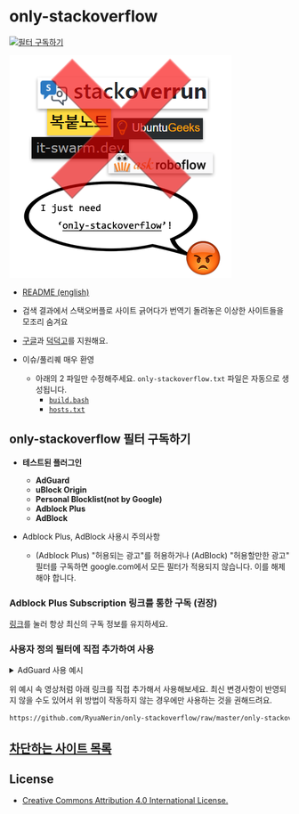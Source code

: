 # only-stackoverflow

[![필터 구독하기](https://img.shields.io/badge/Subscribe%20Filter-Adblock%20Plus-brightgreen?logo=adblockplus)](https://subscribe.adblockplus.org/?location=https://github.com/RyuaNerin/only-stackoverflow/raw/master/only-stackoverflow.txt&title=only-stackoverflow)

![banner](docs/banner.png)

- [README (english)](README-en.md)

- 검색 결과에서 스택오버플로 사이트 긁어다가 번역기 돌려놓은 이상한 사이트들을 모조리 숨겨요

- [구글](https://google.co.kr)과 [덕덕고](https://duckduckgo.com/)를 지원해요.

- 이슈/풀리퀘 매우 환영
    - 아래의 2 파일만 수정해주세요. `only-stackoverflow.txt` 파일은 자동으로 생성됩니다.
        - [`build.bash`](build.bash)
        - [`hosts.txt`](hosts.txt)

## only-stackoverflow 필터 구독하기

- **테스트된 플러그인**
    - **AdGuard**
    - **uBlock Origin**
    - **Personal Blocklist(not by Google)**
    - **Adblock Plus**
    - **AdBlock**

- Adblock Plus, AdBlock 사용시 주의사항
    - (Adblock Plus) "허용되는 광고"를 허용하거나 (AdBlock) "허용할만한 광고" 필터를 구독하면 google.com에서 모든 필터가 적용되지 않습니다. 이를 해제해야 합니다.

### Adblock Plus Subscription 링크를 통한 구독 (권장)

[링크](https://subscribe.adblockplus.org/?location=https://github.com/RyuaNerin/only-stackoverflow/raw/master/only-stackoverflow.txt&title=only-stackoverflow)를 눌러 항상 최신의 구독 정보를 유지하세요.

### 사용자 정의 필터에 직접 추가하여 사용

<details>
<summary>AdGuard 사용 예시</summary>

https://github.com/RyuaNerin/only-stackoverflow/assets/6766851/ddb8c013-8c7c-4773-ad0a-af27bf46cad8

</details>

위 예시 속 영상처럼 아래 링크를 직접 추가해서 사용해보세요. 최신 변경사항이 반영되지 않을 수도 있어서 위 방법이 작동하지 않는 경우에만 사용하는 것을 권해드려요.

```txt
https://github.com/RyuaNerin/only-stackoverflow/raw/master/only-stackoverflow.txt
```

## [차단하는 사이트 목록](hosts.txt)

## License

- [Creative Commons Attribution 4.0 International License.](/LICENSE)
